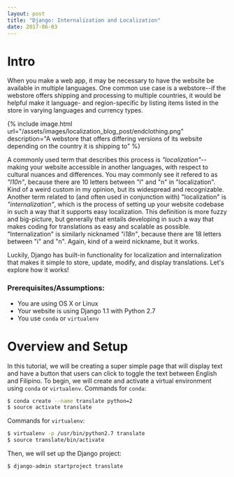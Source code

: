 ```yaml
---
layout: post
title: "Django: Internalization and Localization"
date: 2017-06-03
---
```


# Intro

When you make a web app, it may be necessary to have the website be available in multiple languages. One common use case is a webstore--if the webstore offers shipping and processing to multiple countries, it would be helpful make it language- and region-specific by listing items listed in the store in varying languages and currency types. 

{% include image.html url="/assets/images/localization_blog_post/endclothing.png" description="A webstore that offers differing versions of its website depending on the country it is shipping to" %}

A commonly used term that describes this process is _"localization"_--making your website accessible in another languages, with respect to cultural nuances and differences. You may commonly see it refered to as _"l10n"_, because there are 10 letters between "l" and "n" in "localization". Kind of a weird custom in my opinion, but its widespread and recognizable. Another term related to (and often used in conjunction with) "localization" is _"internalization"_, which is the process of setting up your website codebase in such a way that it supports easy localization. This definition is more fuzzy and big-picture, but generally that entails developing in such a way that makes coding for translations as easy and scalable as possible. "Internalization" is similarly nicknamed _"i18n"_, because there are 18 letters between "i" and "n". Again, kind of a weird nickname, but it works. 

Luckily, Django has built-in functionality for localization and internalization that makes it simple to store, update, modify, and display translations. Let's explore how it works!

### Prerequisites/Assumptions: 
* You are using OS X or Linux
* Your website is using Django 1.1 with Python 2.7
* You use `conda` or `virtualenv`

# Overview and Setup

In this tutorial, we will be creating a super simple page that will display text and have a button that users can click to toggle the text between English and Filipino. To begin, we will create and activate a virtual environment using `conda` or `virtualenv`. Commands for `conda`:
```bash
$ conda create --name translate python=2
$ source activate translate
```

Commands for `virtualenv`:
```bash
$ virtualenv -p /usr/bin/python2.7 translate
$ source translate/bin/activate
```

Then, we will set up the Django project:
```bash
$ django-admin startproject translate
```

